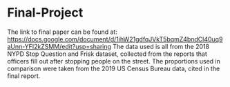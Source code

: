 # Final-Project
The link to final paper can be found at: https://docs.google.com/document/d/1ihW21gdfqJVkT5bqmZ4bndCl40uq9aUnn-YFI2kZSMM/edit?usp=sharing
The data used is all from the 2018 NYPD Stop Question and Frisk dataset, collected from the reports that officers fill out after stopping people on the street. The proportions used in comparison were taken from the 2019 US Census Bureau data, cited in the final report. 

